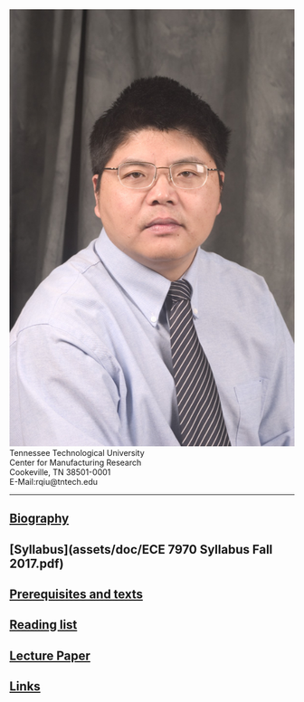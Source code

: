 <div class="speaker-wrap">
<div class="speakerphoto">
<img src="assets/img/qiu_hdsht1_2004.JPG">
</div>
<div class="card">
<a class="talkdate" >Tennessee Technological University</a> <br>
<span class="speaker">Center for Manufacturing Research</span> <br>
<span class="speakerposition">Cookeville, TN 38501-0001</span> <br>
<span class="speakerposition">E-Mail:rqiu@tntech.edu</span>
</div>
</div>


---

## [Biography](http://www.cae.tntech.edu/~rqiu/robert_qiu.htm)

## [Syllabus](assets/doc/ECE 7970 Syllabus Fall 2017.pdf)

## [Prerequisites and texts](basicinfo.md)    

## [Reading list](readings.md)

## [Lecture Paper](lecture_paper.md)    

## [Links](links.md)
